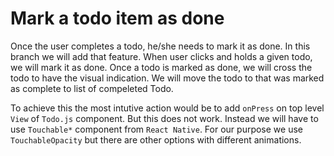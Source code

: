 # Mark a todo item as done

Once the user completes a todo, he/she needs to mark it as done. In this branch we will add that feature.
When user clicks and holds a given todo, we will mark it as done. Once a todo is marked as done, we will
cross the todo to have the visual indication. We will move the todo to that was marked as complete to list of compeleted Todo.

To achieve this the most intutive action would be to add `onPress` on top level `View` of `Todo.js` component. But this does not
work. Instead we will have to use `Touchable*` component from `React Native`. For our purpose we use `TouchableOpacity` but there are other options with different animations.
